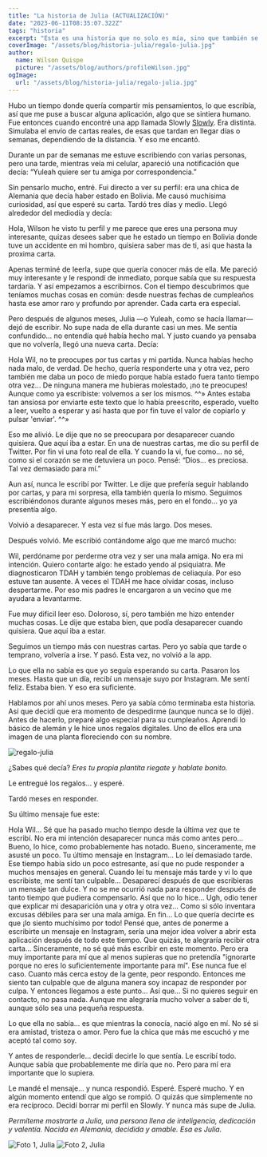 ```yaml
---
title: "La historia de Julia (ACTUALIZACIÓN)"
date: "2023-06-11T08:35:07.322Z"
tags: "historia"
excerpt: "Esta es una historia que no solo es mía, sino que también se trata de una gran amiga. Esta es la historia de Julia."
coverImage: "/assets/blog/historia-julia/regalo-julia.jpg"
author:
  name: Wilson Quispe
  picture: "/assets/blog/authors/profileWilson.jpg"
ogImage:
  url: "/assets/blog/historia-julia/regalo-julia.jpg"
---
```


Hubo un tiempo donde quería compartir mis pensamientos, lo que escribía, así que me puse a buscar alguna aplicación, algo que se sintiera humano. Fue entonces cuando encontré una app llamada Slowly [Slowly](https://slowly.app/es/).
Era distinta. Simulaba el envío de cartas reales, de esas que tardan en llegar días o semanas, dependiendo de la distancia.
Y eso me encantó.

Durante un par de semanas me estuve escribiendo con varias personas, pero una tarde, mientras veía mi celular, apareció una notificación que decía:
“Yuleah quiere ser tu amiga por correspondencia.”

Sin pensarlo mucho, entré. Fui directo a ver su perfil: era una chica de Alemania que decía haber estado en Bolivia. Me causó muchísima curiosidad, así que esperé su carta.
Tardó tres días y medio. Llegó alrededor del mediodía y decía:

<p class="blockquote-purple">Hola, Wilson he visto tu perfil y me parece que eres una persona muy interesante, quizas desees saber que he estado un tiempo en Bolivia donde tuve un accidente en mi hombro, quisiera saber mas de ti, asi que hasta la proxima carta.</p>

Apenas terminé de leerla, supe que quería conocer más de ella. Me pareció muy interesante y le respondí de inmediato, porque sabía que su respuesta tardaría.
Y así empezamos a escribirnos.
Con el tiempo descubrimos que teníamos muchas cosas en común: desde nuestras fechas de cumpleaños hasta ese amor raro y profundo por aprender. Cada carta era especial.

Pero después de algunos meses, Julia —o Yuleah, como se hacía llamar— dejó de escribir.
No supe nada de ella durante casi un mes. Me sentía confundido… no entendía qué había hecho mal.
Y justo cuando ya pensaba que no volvería, llegó una nueva carta. Decía:

<p class="blockquote-purple">Hola Wil, no te preocupes por tus cartas y mi partida. Nunca habías hecho nada malo, de verdad. De hecho, quería responderte una y otra vez, pero también me daba un poco de miedo porque había estado fuera tanto tiempo otra vez...
De ninguna manera me hubieras molestado, ¡no te preocupes! Aunque como ya escribiste: volvemos a ser los mismos. ^^» Antes estaba tan ansiosa por enviarte este texto que lo había preescrito, esperado, vuelto a leer, vuelto a esperar y así hasta que por fin tuve el valor de copiarlo y pulsar 'enviar'. ^^»</p>

Eso me alivió. Le dije que no se preocupara por desaparecer cuando quisiera. Que aquí iba a estar.
En una de nuestras cartas, me dio su perfil de Twitter. Por fin vi una foto real de ella.
Y cuando la vi, fue como… no sé, como si el corazón se me detuviera un poco.
Pensé: “Dios… es preciosa. Tal vez demasiado para mí.”

Aun así, nunca le escribí por Twitter.
Le dije que prefería seguir hablando por cartas, y para mi sorpresa, ella también quería lo mismo.
Seguimos escribiéndonos durante algunos meses más, pero en el fondo… yo ya presentía algo.

Volvió a desaparecer.
Y esta vez sí fue más largo.
Dos meses.

Después volvió.
Me escribió contándome algo que me marcó mucho: 

<p class="blockquote-purple">Wil, perdóname por perderme otra vez y ser una mala amiga. No era mi intención. Quiero contarte algo: he estado yendo al psiquiatra. Me diagnosticaron TDAH y también tengo problemas de celiaquía. Por eso estuve tan ausente. A veces el TDAH me hace olvidar cosas, incluso despertarme. Por eso mis padres le encargaron a un vecino que me ayudara a levantarme.</p>

Fue muy dificil leer eso. Doloroso, sí, pero también me hizo entender muchas cosas.
Le dije que estaba bien, que podía desaparecer cuando quisiera. Que aquí iba a estar.

Seguimos un tiempo más con nuestras cartas. Pero yo sabía que tarde o temprano, volvería a irse.
Y pasó.
Esta vez, no volvió a la app.

Lo que ella no sabía es que yo seguía esperando su carta. Pasaron los meses.
Hasta que un día, recibí un mensaje suyo por Instagram.
Me sentí feliz. Estaba bien. Y eso era suficiente.

Hablamos por ahí unos meses.
Pero ya sabía cómo terminaba esta historia.
Así que decidí que era momento de despedirme (aunque nunca se lo dije).
Antes de hacerlo, preparé algo especial para su cumpleaños. Aprendí lo básico de alemán y le hice unos regalos digitales. Uno de ellos era una imagen de una planta floreciendo con su nombre.


![regalo-julia](/assets/blog/historia-julia/regalo-julia.jpg)

¿Sabes qué decía?
_Eres tu propia plantita riegate y hablate bonito._

Le entregué los regalos… y esperé.

Tardó meses en responder.

Su último mensaje fue este:

<p class="blockquote-purple"> Hola Wil... Sé que ha pasado mucho tiempo desde la última vez que te escribí. No era mi intención desaparecer nunca más como antes pero... Bueno, lo hice, como probablemente has notado. Bueno, sinceramente, me asusté un poco. Tu último mensaje en Instagram... Lo leí demasiado tarde. Ese tiempo había sido un poco estresante, así que no pude responder a muchos mensajes en general. Cuando leí tu mensaje más tarde y vi lo que escribiste, me sentí tan culpable... Desaparecí después de que escribieras un mensaje tan dulce. Y no se me ocurrió nada para responder después de tanto tiempo que pudiera compensarlo. Así que no lo hice... Ugh, odio tener que explicar mi desaparición una y otra y otra vez... Como si sólo inventara excusas débiles para ser una mala amiga. En fin... Lo que quería decirte es que ¡lo siento muchísimo por todo! Pensé que, antes de ponerme a escribirte un mensaje en Instagram, sería una mejor idea volver a abrir esta aplicación después de todo este tiempo. Que quizás, te alegraría recibir otra carta... Sinceramente, no sé qué más escribir en este momento. Pero era muy importante para mí que al menos supieras que no pretendía "ignorarte porque no eres lo suficientemente importante para mí". Ese nunca fue el caso. Cuanto más cerca estoy de la gente, peor respondo. Entonces me siento tan culpable que de alguna manera soy incapaz de responder por culpa. Y entonces llegamos a este punto... Así que... Si no quieres seguir en contacto, no pasa nada. Aunque me alegraría mucho volver a saber de ti, aunque sólo sea una pequeña respuesta.</p>

Lo que ella no sabía… es que mientras la conocía, nació algo en mí.
No sé si era amistad, tristeza o amor.
Pero fue la chica que más me escuchó y me aceptó tal como soy.

Y antes de responderle… decidí decirle lo que sentía.
Le escribí todo.
Aunque sabía que probablemente me diría que no.
Pero para mí era importante que lo supiera.

Le mandé el mensaje… y nunca respondió.
Esperé. Esperé mucho.
Y en algún momento entendí que algo se rompió. O quizás que simplemente no era recíproco.
Decidí borrar mi perfil en Slowly.
Y nunca más supe de Julia.

_Permíteme mostrarte a Julia, una persona llena de inteligencia, dedicación y valentía. Nacida en Alemania, decidida y amable. Esa es Julia._

<div class="two-images">
<img
  class="fit-picture"
  src="/assets/blog/historia-julia/julia.jpg"
  alt="Foto 1, Julia" />
  <img
  class="fit-picture"
  src="/assets/blog/historia-julia/julia2.jpg"
  alt="Foto 2, Julia" />
</div>


